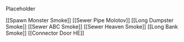 Placeholder

[[Spawn Monster Smoke]]
[[Sewer Pipe Molotov]]
[[Long Dumpster Smoke]]
[[Sewer ABC Smoke]]
[[Sewer Heaven Smoke]]
[[Long Bank Smoke]]
[[Connector Door HE]]
